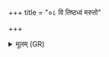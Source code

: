 +++
title = "०८ वि तिष्ठध्वं मरुतो"

+++
<details><summary>मूलम् (GR)</summary>

वि तिष्ठध्वं मरुतो विक्ष्व् इच्छत +++(Bhatt. vikṣvītsata)+++  
गृभायत रक्षसः सं पिनष्टन ।  
वयो ये भूत्वा पतयन्ति नक्तभिर्  
ये वा रिपो दधिरे देवे अध्वरे ॥
</details>